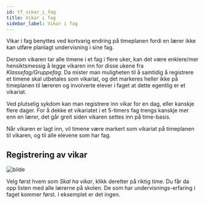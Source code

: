 ```yaml
---
id: tf_vikar_i_fag
title: Vikar i fag
sidebar_label: Vikar i fag
---
```

Vikar i fag benyttes ved kortvarig endring på timeplanen fordi en lærer ikke kan utføre planlagt undervisning i sine fag. 

Dersom vikaren tar alle timene i et fag i flere uker, kan det være enklere/mer hensiktsmessig å legge vikaren inn for disse ukene fra _Klassefag/Gruppefag_. Da mister man muligheten til å samtidig å registrere et timene skal utbetales som vikariat, og det markeres heller ikke på timeplanen til læreren og involverte elever i faget at dette egentlig er et vikariat.

Ved plutselig sykdom kan man registrere inn vikar for en dag, eller kanskje flere dager. For å dekke et vikariatet i et 5-timers fag trengs kanskje mer enn en lærer, det går greit siden vikaren settes inn på time-basis.

Når vikaren er lagt inn, vil timene være markert som vikariat på timeplanen til vikaren, og til alle elevene som har fag.

## Registrering av vikar

![bilde](https://user-images.githubusercontent.com/80097133/146921036-c0d7c2d4-47d2-42f9-be4a-750023f8d760.png)

Velg først hvem som _Skal ha vikar_, klikk deretter på riktig time. Du får da opp listen med alle lærerne på skolen. De som har undervisnings-erfaring i faget kommer først. I eksemplet er det ingen. 



